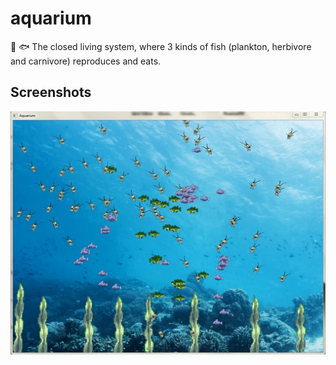 # aquarium
 :tropical_fish: :fish:
The closed living system, where 3 kinds of fish (plankton, herbivore and carnivore) reproduces and eats.
## Screenshots
<a href="aquarium.JPG"><img src="aquarium.JPG"  /></a>
